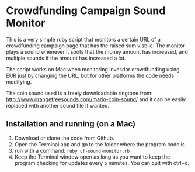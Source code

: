 # Crowdfunding Campaign Sound Monitor

This is a very simple ruby script that monitors a certain URL of a crowdfunding campaign page that has the raised sum visbile. The monitor plays a sound whenever it spots that the money amount has increased, and multiple sounds if the amount has increased a lot.

The script works on Mac when monitoring Invesdor crowdfunding using EUR just by changing the URL, but for other platforms the code needs modifying. 

The coin sound used is a freely downloadable ringtone from: http://www.orangefreesounds.com/mario-coin-sound/ and it can be easily replaced with another sound file if wanted.


## Installation and running (on a Mac)

1. Download or clone the code from Github.
1. Open the Terminal app and go to the folder where the program code is.
1. run with a command: `ruby cf-sound-monitor.rb`
1. Keep the Terminal window open as long as you want to keep the program checking for updates every 5 minutes. You can quit with ctrl+c.
